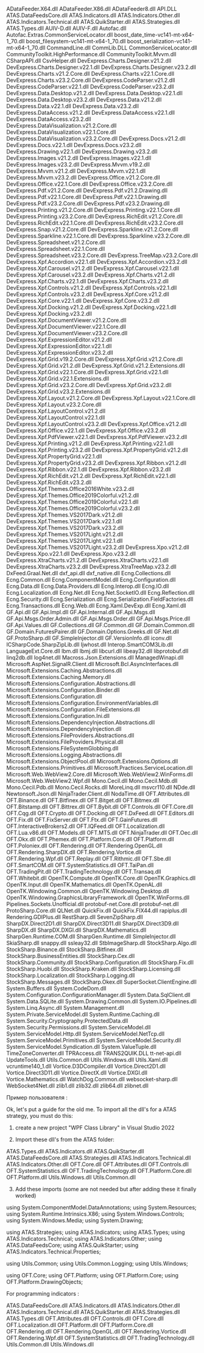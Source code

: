 ADataFeeder.X64.dll ADataFeeder.X86.dll ADataFeeder8.dll API.DLL ATAS.DataFeedsCore.dll ATAS.Indicators.dll ATAS.Indicators.Other.dll ATAS.Indicators.Technical.dll ATAS.QuikStarter.dll ATAS.Strategies.dll ATAS.Types.dll AUIV-D.dll AUIV-F.dll Autofac.dll Autofac.Extras.CommonServiceLocator.dll boost_date_time-vc141-mt-x64-1_70.dll boost_filesystem-vc141-mt-x64-1_70.dll boost_serialization-vc141-mt-x64-1_70.dll CommandLine.dll CommLib.DLL CommonServiceLocator.dll CommunityToolkit.HighPerformance.dll CommunityToolkit.Mvvm.dll CSharpAPI.dll CsvHelper.dll DevExpress.Charts.Designer.v21.2.dll DevExpress.Charts.Designer.v22.1.dll DevExpress.Charts.Designer.v23.2.dll DevExpress.Charts.v21.2.Core.dll DevExpress.Charts.v22.1.Core.dll DevExpress.Charts.v23.2.Core.dll DevExpress.CodeParser.v21.2.dll DevExpress.CodeParser.v22.1.dll DevExpress.CodeParser.v23.2.dll DevExpress.Data.Desktop.v21.2.dll DevExpress.Data.Desktop.v22.1.dll DevExpress.Data.Desktop.v23.2.dll DevExpress.Data.v21.2.dll DevExpress.Data.v22.1.dll DevExpress.Data.v23.2.dll DevExpress.DataAccess.v21.2.dll DevExpress.DataAccess.v22.1.dll DevExpress.DataAccess.v23.2.dll DevExpress.DataVisualization.v21.2.Core.dll DevExpress.DataVisualization.v22.1.Core.dll DevExpress.DataVisualization.v23.2.Core.dll DevExpress.Docs.v21.2.dll DevExpress.Docs.v22.1.dll DevExpress.Docs.v23.2.dll DevExpress.Drawing.v22.1.dll DevExpress.Drawing.v23.2.dll DevExpress.Images.v21.2.dll DevExpress.Images.v22.1.dll DevExpress.Images.v23.2.dll DevExpress.Mvvm.v19.2.dll DevExpress.Mvvm.v21.2.dll DevExpress.Mvvm.v22.1.dll DevExpress.Mvvm.v23.2.dll DevExpress.Office.v21.2.Core.dll DevExpress.Office.v22.1.Core.dll DevExpress.Office.v23.2.Core.dll DevExpress.Pdf.v21.2.Core.dll DevExpress.Pdf.v21.2.Drawing.dll DevExpress.Pdf.v22.1.Core.dll DevExpress.Pdf.v22.1.Drawing.dll DevExpress.Pdf.v23.2.Core.dll DevExpress.Pdf.v23.2.Drawing.dll DevExpress.Printing.v21.2.Core.dll DevExpress.Printing.v22.1.Core.dll DevExpress.Printing.v23.2.Core.dll DevExpress.RichEdit.v21.2.Core.dll DevExpress.RichEdit.v22.1.Core.dll DevExpress.RichEdit.v23.2.Core.dll DevExpress.Snap.v21.2.Core.dll DevExpress.Sparkline.v21.2.Core.dll DevExpress.Sparkline.v22.1.Core.dll DevExpress.Sparkline.v23.2.Core.dll DevExpress.Spreadsheet.v21.2.Core.dll DevExpress.Spreadsheet.v22.1.Core.dll DevExpress.Spreadsheet.v23.2.Core.dll DevExpress.TreeMap.v23.2.Core.dll DevExpress.Xpf.Accordion.v22.1.dll DevExpress.Xpf.Accordion.v23.2.dll DevExpress.Xpf.Carousel.v21.2.dll DevExpress.Xpf.Carousel.v22.1.dll DevExpress.Xpf.Carousel.v23.2.dll DevExpress.Xpf.Charts.v21.2.dll DevExpress.Xpf.Charts.v22.1.dll DevExpress.Xpf.Charts.v23.2.dll DevExpress.Xpf.Controls.v21.2.dll DevExpress.Xpf.Controls.v22.1.dll DevExpress.Xpf.Controls.v23.2.dll DevExpress.Xpf.Core.v21.2.dll DevExpress.Xpf.Core.v22.1.dll DevExpress.Xpf.Core.v23.2.dll DevExpress.Xpf.Docking.v21.2.dll DevExpress.Xpf.Docking.v22.1.dll DevExpress.Xpf.Docking.v23.2.dll DevExpress.Xpf.DocumentViewer.v21.2.Core.dll DevExpress.Xpf.DocumentViewer.v22.1.Core.dll DevExpress.Xpf.DocumentViewer.v23.2.Core.dll DevExpress.Xpf.ExpressionEditor.v21.2.dll DevExpress.Xpf.ExpressionEditor.v22.1.dll DevExpress.Xpf.ExpressionEditor.v23.2.dll DevExpress.Xpf.Grid.v19.2.Core.dll DevExpress.Xpf.Grid.v21.2.Core.dll DevExpress.Xpf.Grid.v21.2.dll DevExpress.Xpf.Grid.v21.2.Extensions.dll DevExpress.Xpf.Grid.v22.1.Core.dll DevExpress.Xpf.Grid.v22.1.dll DevExpress.Xpf.Grid.v22.1.Extensions.dll DevExpress.Xpf.Grid.v23.2.Core.dll DevExpress.Xpf.Grid.v23.2.dll DevExpress.Xpf.Grid.v23.2.Extensions.dll DevExpress.Xpf.Layout.v21.2.Core.dll DevExpress.Xpf.Layout.v22.1.Core.dll DevExpress.Xpf.Layout.v23.2.Core.dll DevExpress.Xpf.LayoutControl.v21.2.dll DevExpress.Xpf.LayoutControl.v22.1.dll DevExpress.Xpf.LayoutControl.v23.2.dll DevExpress.Xpf.Office.v21.2.dll DevExpress.Xpf.Office.v22.1.dll DevExpress.Xpf.Office.v23.2.dll DevExpress.Xpf.PdfViewer.v22.1.dll DevExpress.Xpf.PdfViewer.v23.2.dll DevExpress.Xpf.Printing.v21.2.dll DevExpress.Xpf.Printing.v22.1.dll DevExpress.Xpf.Printing.v23.2.dll DevExpress.Xpf.PropertyGrid.v21.2.dll DevExpress.Xpf.PropertyGrid.v22.1.dll DevExpress.Xpf.PropertyGrid.v23.2.dll DevExpress.Xpf.Ribbon.v21.2.dll DevExpress.Xpf.Ribbon.v22.1.dll DevExpress.Xpf.Ribbon.v23.2.dll DevExpress.Xpf.RichEdit.v21.2.dll DevExpress.Xpf.RichEdit.v22.1.dll DevExpress.Xpf.RichEdit.v23.2.dll DevExpress.Xpf.Themes.Office2016White.v23.2.dll DevExpress.Xpf.Themes.Office2019Colorful.v21.2.dll DevExpress.Xpf.Themes.Office2019Colorful.v22.1.dll DevExpress.Xpf.Themes.Office2019Colorful.v23.2.dll DevExpress.Xpf.Themes.VS2017Dark.v21.2.dll DevExpress.Xpf.Themes.VS2017Dark.v22.1.dll DevExpress.Xpf.Themes.VS2017Dark.v23.2.dll DevExpress.Xpf.Themes.VS2017Light.v21.2.dll DevExpress.Xpf.Themes.VS2017Light.v22.1.dll DevExpress.Xpf.Themes.VS2017Light.v23.2.dll DevExpress.Xpo.v21.2.dll DevExpress.Xpo.v22.1.dll DevExpress.Xpo.v23.2.dll DevExpress.XtraCharts.v21.2.dll DevExpress.XtraCharts.v22.1.dll DevExpress.XtraCharts.v23.2.dll DevExpress.XtraTreeMap.v23.2.dll DxFeed.Graal.Net.dll dxf_api.dll dxf_native.dll Ecng.Collections.dll Ecng.Common.dll Ecng.ComponentModel.dll Ecng.Configuration.dll Ecng.Data.dll Ecng.Data.Providers.dll Ecng.Interop.dll Ecng.IO.dll Ecng.Localization.dll Ecng.Net.dll Ecng.Net.SocketIO.dll Ecng.Reflection.dll Ecng.Security.dll Ecng.Serialization.dll Ecng.Serialization.FieldFactories.dll Ecng.Transactions.dll Ecng.Web.dll Ecng.Xaml.DevExp.dll Ecng.Xaml.dll GF.Api.dll GF.Api.Impl.dll GF.Api.Internal.dll GF.Api.Msgs.dll GF.Api.Msgs.Order.Admin.dll GF.Api.Msgs.Order.dll GF.Api.Msgs.Price.dll GF.Api.Values.dll GF.Collections.dll GF.Common.dll GF.Domain.Common.dll GF.Domain.FuturesPairer.dll GF.Domain.Options.Greeks.dll GF.Net.dll GF.ProtoSharp.dll GF.SimpleInjector.dll GF.VersionInfo.dll iconv.dll ICSharpCode.SharpZipLib.dll Ijwhost.dll Interop.SmartCOM3Lib.dll LanguageExt.Core.dll lbm.dll lbmj.dll libcurl.dll libeay32.dll libprotobuf.dll linq2db.dll log4net.dll Macross.Json.Extensions.dll ManagedWinapi.dll Microsoft.AspNet.SignalR.Client.dll Microsoft.Bcl.AsyncInterfaces.dll Microsoft.Extensions.Caching.Abstractions.dll Microsoft.Extensions.Caching.Memory.dll Microsoft.Extensions.Configuration.Abstractions.dll Microsoft.Extensions.Configuration.Binder.dll Microsoft.Extensions.Configuration.dll Microsoft.Extensions.Configuration.EnvironmentVariables.dll Microsoft.Extensions.Configuration.FileExtensions.dll Microsoft.Extensions.Configuration.Ini.dll Microsoft.Extensions.DependencyInjection.Abstractions.dll Microsoft.Extensions.DependencyInjection.dll Microsoft.Extensions.FileProviders.Abstractions.dll Microsoft.Extensions.FileProviders.Physical.dll Microsoft.Extensions.FileSystemGlobbing.dll Microsoft.Extensions.Logging.Abstractions.dll Microsoft.Extensions.ObjectPool.dll Microsoft.Extensions.Options.dll Microsoft.Extensions.Primitives.dll Microsoft.Practices.ServiceLocation.dll Microsoft.Web.WebView2.Core.dll Microsoft.Web.WebView2.WinForms.dll Microsoft.Web.WebView2.Wpf.dll Mono.Cecil.dll Mono.Cecil.Mdb.dll Mono.Cecil.Pdb.dll Mono.Cecil.Rocks.dll MoreLinq.dll msvcr110.dll NDde.dll Newtonsoft.Json.dll NinjaTrader.Client.dll NodaTime.dll OFT.Attributes.dll OFT.Binance.dll OFT.Bitfinex.dll OFT.Bitget.dll OFT.Bitmex.dll OFT.Bitstamp.dll OFT.Bittrex.dll OFT.Bybit.dll OFT.Controls.dll OFT.Core.dll OFT.Cqg.dll OFT.Crypto.dll OFT.Docking.dll OFT.DxFeed.dll OFT.Editors.dll OFT.Fix.dll OFT.FixServer.dll OFT.Ftx.dll OFT.GainFutures.dll OFT.InteractiveBrokers2.dll OFT.IQFeed.dll OFT.Localization.dll OFT.Lua.v86.dll OFT.Models.dll OFT.MT5.dll OFT.NinjaTrader.dll OFT.Oec.dll OFT.Okx.dll OFT.Phemex.dll OFT.Platform.Core.dll OFT.Platform.dll OFT.Poloniex.dll OFT.Rendering.dll OFT.Rendering.OpenGL.dll OFT.Rendering.SharpDX.dll OFT.Rendering.Vortice.dll OFT.Rendering.Wpf.dll OFT.Replay.dll OFT.Rithmic.dll OFT.Sbe.dll OFT.SmartCOM.dll OFT.SystemStatistics.dll OFT.TaiPan.dll OFT.TradingPit.dll OFT.TradingTechnology.dll OFT.Transaq.dll OFT.Whitebit.dll OpenTK.Compute.dll OpenTK.Core.dll OpenTK.Graphics.dll OpenTK.Input.dll OpenTK.Mathematics.dll OpenTK.OpenAL.dll OpenTK.Windowing.Common.dll OpenTK.Windowing.Desktop.dll OpenTK.Windowing.GraphicsLibraryFramework.dll OpenTK.WinForms.dll Pipelines.Sockets.Unofficial.dll protobuf-net.Core.dll protobuf-net.dll ProtoSharp.Core.dll QLNet.dll QuickFix.dll QuickFix.FIX44.dll rapiplus.dll Rendering.GDIPlus.dll RestSharp.dll SevenZipSharp.dll SharpDX.Direct2D1.dll SharpDX.Direct3D11.dll SharpDX.Direct3D9.dll SharpDX.dll SharpDX.DXGI.dll SharpDX.Mathematics.dll SharpGen.Runtime.COM.dll SharpGen.Runtime.dll SimpleInjector.dll SkiaSharp.dll snappy.dll ssleay32.dll StbImageSharp.dll StockSharp.Algo.dll StockSharp.Binance.dll StockSharp.Bitfinex.dll StockSharp.BusinessEntities.dll StockSharp.Cex.dll StockSharp.Community.dll StockSharp.Configuration.dll StockSharp.Fix.dll StockSharp.Huobi.dll StockSharp.Kraken.dll StockSharp.Licensing.dll StockSharp.Localization.dll StockSharp.Logging.dll StockSharp.Messages.dll StockSharp.Okex.dll SuperSocket.ClientEngine.dll System.Buffers.dll System.CodeDom.dll System.Configuration.ConfigurationManager.dll System.Data.SqlClient.dll System.Data.SQLite.dll System.Drawing.Common.dll System.IO.Pipelines.dll System.Linq.Async.dll System.Management.dll System.Private.ServiceModel.dll System.Runtime.Caching.dll System.Security.Cryptography.ProtectedData.dll System.Security.Permissions.dll System.ServiceModel.dll System.ServiceModel.Http.dll System.ServiceModel.NetTcp.dll System.ServiceModel.Primitives.dll System.ServiceModel.Security.dll System.ServiceModel.Syndication.dll System.ValueTuple.dll TimeZoneConverter.dll TPRAccess.dll TRANS2QUIK.DLL tt-net-api.dll UpdateTools.dll Utils.Common.dll Utils.Windows.dll Utils.Xaml.dll vcruntime140_1.dll Vortice.D3DCompiler.dll Vortice.Direct2D1.dll Vortice.Direct3D11.dll Vortice.DirectX.dll Vortice.DXGI.dll Vortice.Mathematics.dll WatchDog.Common.dll websocket-sharp.dll WebSocket4Net.dll zlib1.dll zlib32.dll zlib64.dll zlibnet.dll

Пример пользователя :

Ok, let's put a guide for the old me. To import all the dll's for a ATAS strategy, you must do this:

1.  create a new project "WPF Class Library" in Visual Studio 2022
    
2.  Import these dll's from the ATAS folder:
    

ATAS.Types.dll ATAS.Indicators.dll ATAS.QuikStarter.dll ATAS.DataFeedsCore.dll ATAS.Strategies.dll ATAS.Indicators.Technical.dll ATAS.Indicators.Other.dll OFT.Core.dll OFT.Attributes.dll OFT.Controls.dll OFT.SystemStatistics.dll OFT.TradingTechnology.dll OFT.Platform.Core.dll OFT.Platform.dll Utils.Windows.dll Utils.Common.dll

3.  Add these imports (some are not needed but after adding these it finally worked)

using System.ComponentModel.DataAnnotations; using System.Resources; using System.Runtime.Intrinsics.X86; using System.Windows.Controls; using System.Windows.Media; using System.Drawing;

using ATAS.Strategies; using ATAS.Indicators; using ATAS.Types; using ATAS.Indicators.Technical; using ATAS.Indicators.Other; using ATAS.DataFeedsCore; using ATAS.QuikStarter; using ATAS.Indicators.Technical.Properties;

using Utils.Common; using Utils.Common.Logging; using Utils.Windows;

using OFT.Core; using OFT.Platform; using OFT.Platform.Core; using OFT.Platform.DrawingObjects;

For programming indicators :

ATAS.DataFeedsCore.dll ATAS.Indicators.dll ATAS.Indicators.Other.dll ATAS.Indicators.Technical.dll ATAS.QuikStarter.dll ATAS.Strategies.dll ATAS.Types.dll OFT.Attributes.dll OFT.Controls.dll OFT.Core.dll OFT.Localization.dll OFT.Platform.dll OFT.Platform.Core.dll OFT.Rendering.dll OFT.Rendering.OpenGL.dll OFT.Rendering.Vortice.dll OFT.Rendering.Wpf.dll OFT.SystemStatistics.dll OFT.TradingTechnology.dll Utils.Common.dll Utils.Windows.dll
